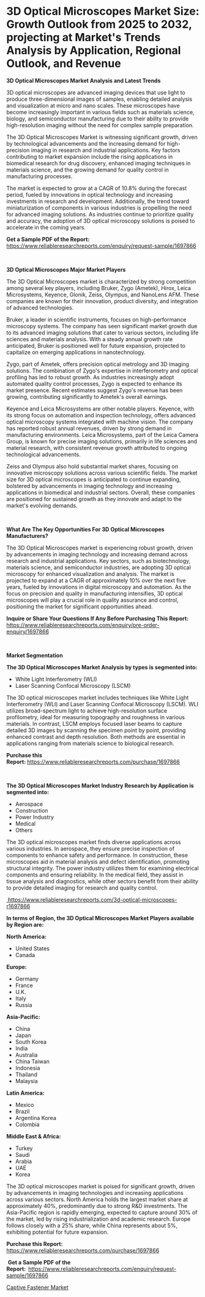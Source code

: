 <p><h1>3D Optical Microscopes Market Size: Growth Outlook from 2025 to 2032, projecting at Market's Trends Analysis by Application, Regional Outlook, and Revenue</h1></p><p><strong>3D Optical Microscopes Market Analysis and Latest Trends</strong></p>
<p><p>3D optical microscopes are advanced imaging devices that use light to produce three-dimensional images of samples, enabling detailed analysis and visualization at micro and nano scales. These microscopes have become increasingly important in various fields such as materials science, biology, and semiconductor manufacturing due to their ability to provide high-resolution imaging without the need for complex sample preparation.</p><p>The 3D Optical Microscopes Market is witnessing significant growth, driven by technological advancements and the increasing demand for high-precision imaging in research and industrial applications. Key factors contributing to market expansion include the rising applications in biomedical research for drug discovery, enhanced imaging techniques in materials science, and the growing demand for quality control in manufacturing processes.</p><p>The market is expected to grow at a CAGR of 10.8% during the forecast period, fueled by innovations in optical technology and increasing investments in research and development. Additionally, the trend toward miniaturization of components in various industries is propelling the need for advanced imaging solutions. As industries continue to prioritize quality and accuracy, the adoption of 3D optical microscopy solutions is poised to accelerate in the coming years.</p></p>
<p><strong>Get a Sample PDF of the Report:&nbsp;</strong> <a href="https://www.reliableresearchreports.com/enquiry/request-sample/1697866?utm_campaign=3319&utm_medium=2&utm_source=Github&utm_content=ia&utm_term=10042025&utm_id=3d-optical-microscopes">https://www.reliableresearchreports.com/enquiry/request-sample/1697866</a></p>
<p>&nbsp;</p>
<p><strong>3D Optical Microscopes Major Market Players</strong></p>
<p><p>The 3D Optical Microscopes market is characterized by strong competition among several key players, including Bruker, Zygo (Ametek), Hirox, Leica Microsystems, Keyence, Glonik, Zeiss, Olympus, and NanoLens AFM. These companies are known for their innovation, product diversity, and integration of advanced technologies.</p><p>Bruker, a leader in scientific instruments, focuses on high-performance microscopy systems. The company has seen significant market growth due to its advanced imaging solutions that cater to various sectors, including life sciences and materials analysis. With a steady annual growth rate anticipated, Bruker is positioned well for future expansion, projected to capitalize on emerging applications in nanotechnology.</p><p>Zygo, part of Ametek, offers precision optical metrology and 3D imaging solutions. The combination of Zygo's expertise in interferometry and optical profiling has led to robust growth. As industries increasingly adopt automated quality control processes, Zygo is expected to enhance its market presence. Recent estimates suggest Zygo's revenue has been growing, contributing significantly to Ametek's overall earnings.</p><p>Keyence and Leica Microsystems are other notable players. Keyence, with its strong focus on automation and inspection technology, offers advanced optical microscopy systems integrated with machine vision. The company has reported robust annual revenues, driven by strong demand in manufacturing environments. Leica Microsystems, part of the Leica Camera Group, is known for precise imaging solutions, primarily in life sciences and material research, with consistent revenue growth attributed to ongoing technological advancements.</p><p>Zeiss and Olympus also hold substantial market shares, focusing on innovative microscopy solutions across various scientific fields. The market size for 3D optical microscopes is anticipated to continue expanding, bolstered by advancements in imaging technology and increasing applications in biomedical and industrial sectors. Overall, these companies are positioned for sustained growth as they innovate and adapt to the market's evolving demands.</p></p>
<p>&nbsp;</p>
<p><strong>What Are The Key Opportunities For 3D Optical Microscopes Manufacturers?</strong></p>
<p><p>The 3D Optical Microscopes market is experiencing robust growth, driven by advancements in imaging technology and increasing demand across research and industrial applications. Key sectors, such as biotechnology, materials science, and semiconductor industries, are adopting 3D optical microscopy for enhanced visualization and analysis. The market is projected to expand at a CAGR of approximately 10% over the next five years, fueled by innovations in digital microscopy and automation. As the focus on precision and quality in manufacturing intensifies, 3D optical microscopes will play a crucial role in quality assurance and control, positioning the market for significant opportunities ahead.</p></p>
<p><strong>Inquire or Share Your Questions If Any Before Purchasing This Report:</strong> <a href="https://www.reliableresearchreports.com/enquiry/pre-order-enquiry/1697866?utm_campaign=3319&utm_medium=2&utm_source=Github&utm_content=ia&utm_term=10042025&utm_id=3d-optical-microscopes">https://www.reliableresearchreports.com/enquiry/pre-order-enquiry/1697866</a></p>
<p>&nbsp;</p>
<p><strong>Market Segmentation</strong></p>
<p><strong>The 3D Optical Microscopes Market Analysis by types is segmented into:</strong></p>
<p><ul><li>White Light Interferometry (WLI)</li><li>Laser Scanning Confocal Microscopy (LSCM)</li></ul></p>
<p><p>The 3D optical microscopes market includes techniques like White Light Interferometry (WLI) and Laser Scanning Confocal Microscopy (LSCM). WLI utilizes broad-spectrum light to achieve high-resolution surface profilometry, ideal for measuring topography and roughness in various materials. In contrast, LSCM employs focused laser beams to capture detailed 3D images by scanning the specimen point by point, providing enhanced contrast and depth resolution. Both methods are essential in applications ranging from materials science to biological research.</p></p>
<p><strong>Purchase this Report:&nbsp;</strong><a href="https://www.reliableresearchreports.com/purchase/1697866?utm_campaign=3319&utm_medium=2&utm_source=Github&utm_content=ia&utm_term=10042025&utm_id=3d-optical-microscopes">https://www.reliableresearchreports.com/purchase/1697866</a></p>
<p>&nbsp;</p>
<p><strong>The 3D Optical Microscopes Market Industry Research by Application is segmented into:</strong></p>
<p><ul><li>Aerospace</li><li>Construction</li><li>Power Industry</li><li>Medical</li><li>Others</li></ul></p>
<p><p>The 3D optical microscopes market finds diverse applications across various industries. In aerospace, they ensure precise inspection of components to enhance safety and performance. In construction, these microscopes aid in material analysis and defect identification, promoting structural integrity. The power industry utilizes them for examining electrical components and ensuring reliability. In the medical field, they assist in tissue analysis and diagnostics, while other sectors benefit from their ability to provide detailed imaging for research and quality control.</p></p>
<p><a href="https://www.reliableresearchreports.com/3d-optical-microscopes-r1697866?utm_campaign=3319&utm_medium=2&utm_source=Github&utm_content=ia&utm_term=10042025&utm_id=3d-optical-microscopes">&nbsp;https://www.reliableresearchreports.com/3d-optical-microscopes-r1697866</a></p>
<p><strong>In terms of Region, the 3D Optical Microscopes Market Players available by Region are:</strong></p>
<p>
    <p> <strong> North America: </strong>
        <ul>
            <li>United States</li>
            <li>Canada</li>
        </ul>
        </p> 
    <p> <strong> Europe: </strong>
        <ul>
            <li>Germany</li>
            <li>France</li>
            <li>U.K.</li>
            <li>Italy</li>
            <li>Russia</li>
        </ul>
        </p> 
    <p> <strong> Asia-Pacific: </strong>
        <ul>
            <li>China</li>
            <li>Japan</li>
            <li>South Korea</li>
            <li>India</li>
            <li>Australia</li>
            <li>China Taiwan</li>
            <li>Indonesia</li>
            <li>Thailand</li>
            <li>Malaysia</li>
        </ul>
        </p> 
    <p> <strong> Latin America: </strong>
        <ul>
            <li>Mexico</li>
            <li>Brazil</li>
            <li>Argentina Korea</li>
            <li>Colombia</li>
        </ul>
        </p> 
    <p> <strong> Middle East & Africa: </strong>
        <ul>
            <li>Turkey</li>
            <li>Saudi</li>
            <li>Arabia</li>
            <li>UAE</li>
            <li>Korea</li>
        </ul>
    </p>
    </p>
<p><p>The 3D optical microscopes market is poised for significant growth, driven by advancements in imaging technologies and increasing applications across various sectors. North America holds the largest market share at approximately 40%, predominantly due to strong R&D investments. The Asia-Pacific region is rapidly emerging, expected to capture around 30% of the market, led by rising industrialization and academic research. Europe follows closely with a 25% share, while China represents about 5%, exhibiting potential for future expansion.</p></p>
<p><strong>Purchase this Report: </strong><a href="https://www.reliableresearchreports.com/purchase/1697866?utm_campaign=3319&utm_medium=2&utm_source=Github&utm_content=ia&utm_term=10042025&utm_id=3d-optical-microscopes">https://www.reliableresearchreports.com/purchase/1697866</a></p>
<p>&nbsp;<strong>Get a Sample PDF of the Report:&nbsp;&nbsp;</strong><a href="https://www.reliableresearchreports.com/enquiry/request-sample/1697866?utm_campaign=3319&utm_medium=2&utm_source=Github&utm_content=ia&utm_term=10042025&utm_id=3d-optical-microscopes">https://www.reliableresearchreports.com/enquiry/request-sample/1697866</a></p>
<p><strong></strong></p>
<p><p><a href="https://github.com/bettysbozer/Market-Research-Report-List-1/blob/main/captive-fastener-market.md?utm_campaign=3319&utm_medium=2&utm_source=Github&utm_content=ia&utm_term=10042025&utm_id=3d-optical-microscopes">Captive Fastener Market</a></p></p>